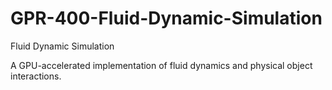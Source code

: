 # GPR-400-Fluid-Dynamic-Simulation
Fluid Dynamic Simulation

A GPU-accelerated implementation of fluid dynamics and physical object interactions.
